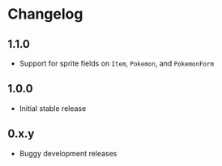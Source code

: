 # Changelog

## 1.1.0

 - Support for sprite fields on `Item`, `Pokemon`, and `PokemonForm`

## 1.0.0

 - Initial stable release

## 0.x.y

 - Buggy development releases